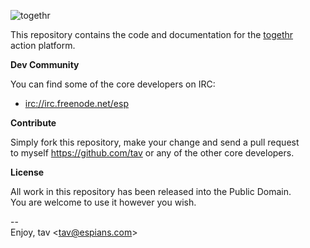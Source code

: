 ![togethr](https://github.com/downloads/tav/togethr/logo.small.png)

This repository contains the code and documentation for the [togethr]  
action platform.

**Dev Community**

You can find some of the core developers on IRC:

* [irc://irc.freenode.net/esp]

**Contribute**

Simply fork this repository, make your change and send a pull request  
to myself <https://github.com/tav> or any of the other core developers.

**License**

All work in this repository has been released into the Public Domain.  
You are welcome to use it however you wish.

--  
Enjoy, tav <<tav@espians.com>>


[irc://irc.freenode.net/esp]: irc://irc.freenode.net/esp
[togethr]: https://togethr.at